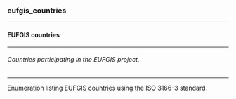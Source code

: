 ### eufgis_countries



------
#### EUFGIS countries



------
###### Countries participating in the EUFGIS project.



------
Enumeration listing EUFGIS countries using the ISO 3166-3 standard.